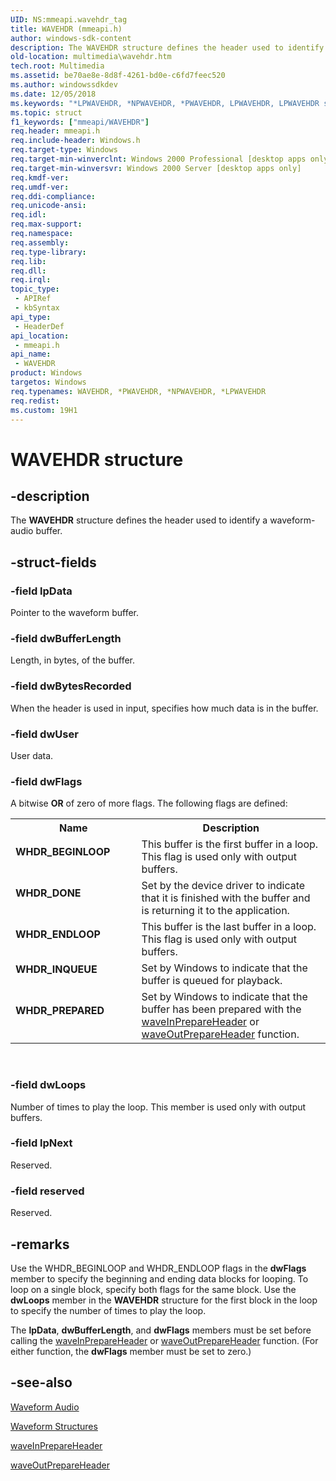 ```yaml
---
UID: NS:mmeapi.wavehdr_tag
title: WAVEHDR (mmeapi.h)
author: windows-sdk-content
description: The WAVEHDR structure defines the header used to identify a waveform-audio buffer.
old-location: multimedia\wavehdr.htm
tech.root: Multimedia
ms.assetid: be70ae8e-8d8f-4261-bd0e-c6fd7feec520
ms.author: windowssdkdev
ms.date: 12/05/2018
ms.keywords: "*LPWAVEHDR, *NPWAVEHDR, *PWAVEHDR, LPWAVEHDR, LPWAVEHDR structure pointer [Windows Multimedia], WAVEHDR, WAVEHDR structure [Windows Multimedia], WHDR_BEGINLOOP, WHDR_DONE, WHDR_ENDLOOP, WHDR_INQUEUE, WHDR_PREPARED, _win32_WAVEHDR_str, mmeapi/LPWAVEHDR, mmeapi/WAVEHDR, multimedia.wavehdr, wavehdr_tag"
ms.topic: struct
f1_keywords: ["mmeapi/WAVEHDR"]
req.header: mmeapi.h
req.include-header: Windows.h
req.target-type: Windows
req.target-min-winverclnt: Windows 2000 Professional [desktop apps only]
req.target-min-winversvr: Windows 2000 Server [desktop apps only]
req.kmdf-ver: 
req.umdf-ver: 
req.ddi-compliance: 
req.unicode-ansi: 
req.idl: 
req.max-support: 
req.namespace: 
req.assembly: 
req.type-library: 
req.lib: 
req.dll: 
req.irql: 
topic_type:
 - APIRef
 - kbSyntax
api_type:
 - HeaderDef
api_location:
 - mmeapi.h
api_name:
 - WAVEHDR
product: Windows
targetos: Windows
req.typenames: WAVEHDR, *PWAVEHDR, *NPWAVEHDR, *LPWAVEHDR
req.redist: 
ms.custom: 19H1
---
```


# WAVEHDR structure


## -description



The <b>WAVEHDR</b> structure defines the header used to identify a waveform-audio buffer.




## -struct-fields




### -field lpData

Pointer to the waveform buffer.
          


### -field dwBufferLength

Length, in bytes, of the buffer.
          


### -field dwBytesRecorded

When the header is used in input, specifies how much data is in the buffer.
          


### -field dwUser

User data.
          


### -field dwFlags

A bitwise <b>OR</b> of zero of more flags. The following flags are defined:

<table>
<tr>
<th>Name</th>
<th>Description</th>
</tr>
<tr>
<td width="40%"><a id="WHDR_BEGINLOOP"></a><a id="whdr_beginloop"></a><dl>
<dt><b>WHDR_BEGINLOOP</b></dt>
</dl>
</td>
<td width="60%">
This buffer is the first buffer in a loop. This flag is used only with output buffers.

</td>
</tr>
<tr>
<td width="40%"><a id="WHDR_DONE"></a><a id="whdr_done"></a><dl>
<dt><b>WHDR_DONE</b></dt>
</dl>
</td>
<td width="60%">
Set by the device driver to indicate that it is finished with the buffer and is returning it to the application.

</td>
</tr>
<tr>
<td width="40%"><a id="WHDR_ENDLOOP"></a><a id="whdr_endloop"></a><dl>
<dt><b>WHDR_ENDLOOP</b></dt>
</dl>
</td>
<td width="60%">
This buffer is the last buffer in a loop. This flag is used only with output buffers.

</td>
</tr>
<tr>
<td width="40%"><a id="WHDR_INQUEUE"></a><a id="whdr_inqueue"></a><dl>
<dt><b>WHDR_INQUEUE</b></dt>
</dl>
</td>
<td width="60%">
Set by Windows to indicate that the buffer is queued for playback.

</td>
</tr>
<tr>
<td width="40%"><a id="WHDR_PREPARED"></a><a id="whdr_prepared"></a><dl>
<dt><b>WHDR_PREPARED</b></dt>
</dl>
</td>
<td width="60%">
Set by Windows to indicate that the buffer has been prepared with the <a href="https://docs.microsoft.com/previous-versions//dd743848(v=vs.85)">waveInPrepareHeader</a> or <a href="https://docs.microsoft.com/previous-versions//dd743868(v=vs.85)">waveOutPrepareHeader</a> function.

</td>
</tr>
</table>
 


### -field dwLoops

Number of times to play the loop. This member is used only with output buffers.


### -field lpNext

Reserved.


### -field reserved

Reserved.


## -remarks



Use the WHDR_BEGINLOOP and WHDR_ENDLOOP flags in the <b>dwFlags</b> member to specify the beginning and ending data blocks for looping. To loop on a single block, specify both flags for the same block. Use the <b>dwLoops</b> member in the <b>WAVEHDR</b> structure for the first block in the loop to specify the number of times to play the loop.

The <b>lpData</b>, <b>dwBufferLength</b>, and <b>dwFlags</b> members must be set before calling the <a href="https://docs.microsoft.com/previous-versions//dd743848(v=vs.85)">waveInPrepareHeader</a> or <a href="https://docs.microsoft.com/previous-versions//dd743868(v=vs.85)">waveOutPrepareHeader</a> function. (For either function, the <b>dwFlags</b> member must be set to zero.)




## -see-also




<a href="https://docs.microsoft.com/windows/desktop/Multimedia/waveform-audio">Waveform Audio</a>



<a href="https://docs.microsoft.com/windows/desktop/Multimedia/waveform-structures">Waveform Structures</a>



<a href="https://docs.microsoft.com/previous-versions//dd743848(v=vs.85)">waveInPrepareHeader</a>



<a href="https://docs.microsoft.com/previous-versions//dd743868(v=vs.85)">waveOutPrepareHeader</a>
 

 

